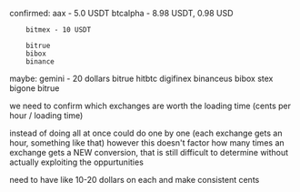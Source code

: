 confirmed:
        aax - 5.0 USDT
        btcalpha - 8.98 USDT, 0.98 USD

        bitmex - 10 USDT

        bitrue
        bibox
        binance

maybe:
        gemini - 20 dollars
        bitrue
        hitbtc
        digifinex
        binanceus
        bibox
        stex
        bigone
        bitrue


we need to confirm which exchanges are worth the loading time (cents per hour / loading time)

instead of doing all at once could do one by one (each exchange gets an hour, something like that)
however this doesn't factor how many times an exchange gets a NEW conversion, that is still difficult to determine without actually exploiting the oppurtunities


need to have like 10-20 dollars on each and make consistent cents
